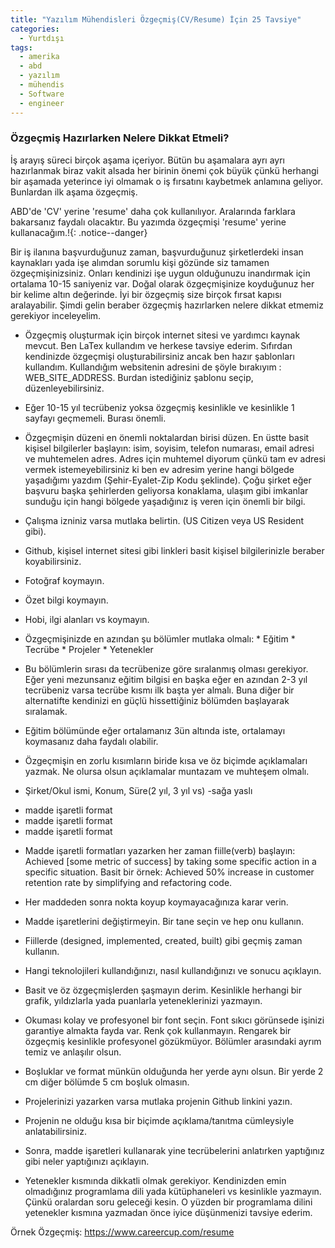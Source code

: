```yaml
---
title: "Yazılım Mühendisleri Özgeçmiş(CV/Resume) İçin 25 Tavsiye"
categories:
  - Yurtdışı
tags:
  - amerika
  - abd
  - yazılım
  - mühendis
  - Software
  - engineer
---
```


### Özgeçmiş Hazırlarken Nelere Dikkat Etmeli?

İş arayış süreci birçok aşama içeriyor. Bütün bu aşamalara ayrı ayrı hazırlanmak biraz vakit alsada her birinin önemi çok büyük çünkü herhangi bir aşamada yeterince iyi olmamak o iş fırsatını kaybetmek anlamına geliyor. Bunlardan ilk aşama özgeçmiş.

 ABD'de 'CV' yerine 'resume' daha çok kullanılıyor. Aralarında farklara bakarsanız faydalı olacaktır. Bu yazımda özgeçmişi 'resume' yerine kullanacağım.!{: .notice--danger}

Bir iş ilanına başvurduğunuz zaman, başvurduğunuz şirketlerdeki insan kaynakları yada işe alımdan sorumlu kişi gözünde siz tamamen özgeçmişinizsiniz. Onları kendinizi işe uygun olduğunuzu inandırmak için ortalama 10-15 saniyeniz var. Doğal olarak özgeçmişinize koyduğunuz her bir kelime altın değerinde. İyi bir özgeçmiş size birçok fırsat kapısı aralayabilir. Şimdi gelin beraber özgeçmiş hazırlarken nelere dikkat etmemiz gerekiyor inceleyelim.

* Özgeçmiş oluşturmak için birçok internet sitesi ve yardımcı kaynak mevcut. Ben LaTex kullandım ve herkese tavsiye ederim.
Sıfırdan kendinizde özgeçmişi oluşturabilirsiniz ancak ben hazır şablonları kullandım. Kullandığım websitenin adresini de şöyle bırakıyım : WEB_SITE_ADDRESS. Burdan istediğiniz şablonu seçip, düzenleyebilirsiniz.

* Eğer 10-15 yıl tecrübeniz yoksa özgeçmiş kesinlikle ve kesinlikle 1 sayfayı geçmemeli. Burası önemli.

* Özgeçmişin düzeni en önemli noktalardan birisi düzen. En üstte basit kişisel bilgilerler başlayın: isim, soyisim, telefon numarası, email adresi ve muhtemelen adres. Adres için muhtemel diyorum çünkü tam ev adresi vermek istemeyebilirsiniz ki ben ev adresim yerine hangi bölgede yaşadığımı yazdım (Şehir-Eyalet-Zip Kodu şeklinde). Çoğu şirket eğer başvuru başka şehirlerden geliyorsa konaklama, ulaşım gibi imkanlar sunduğu için hangi bölgede yaşadığınız iş veren için önemli bir bilgi.

* Çalışma izniniz varsa mutlaka belirtin. (US Citizen veya US Resident gibi).

* Github, kişisel internet sitesi gibi linkleri basit kişisel bilgilerinizle beraber koyabilirsiniz.

* Fotoğraf koymayın.

* Özet bilgi koymayın.

* Hobi, ilgi alanları vs koymayın.

* Özgeçmişinizde en azından şu bölümler mutlaka olmalı:
      * Eğitim
      * Tecrübe
      * Projeler
      * Yetenekler

* Bu bölümlerin sırası da tecrübenize göre sıralanmış olması gerekiyor. Eğer yeni mezunsanız eğitim bilgisi en başka eğer en azından 2-3 yıl tecrübeniz varsa tecrübe kısmı ilk başta yer almalı. Buna diğer bir alternatifte kendinizi en güçlü hissettiğiniz bölümden başlayarak sıralamak.

* Eğitim bölümünde eğer ortalamanız 3ün altında iste, ortalamayı koymasanız daha faydalı olabilir.

* Özgeçmişin en zorlu kısımların biride kısa ve öz biçimde açıklamaları yazmak. Ne olursa olsun açıklamalar muntazam ve muhteşem olmalı.

* Şirket/Okul ismi, Konum, Süre(2 yıl, 3 yıl vs) -sağa yaslı
- madde işaretli format
- madde işaretli format
- madde işaretli format

* Madde işaretli formatları yazarken her zaman fiille(verb) başlayın:
Achieved [some metric of success] by taking some specific action in a specific situation.
Basit bir örnek:
Achieved 50% increase in customer retention rate by simplifying and refactoring code.

* Her maddeden sonra nokta koyup koymayacağınıza karar verin.

* Madde işaretlerini değiştirmeyin. Bir tane seçin ve hep onu kullanın.

* Fiillerde (designed, implemented, created, built) gibi geçmiş zaman kullanın.

* Hangi teknolojileri kullandığınızı, nasıl kullandığınızı ve sonucu açıklayın.

* Basit ve öz özgeçmişlerden şaşmayın derim. Kesinlikle herhangi bir grafik, yıldızlarla yada puanlarla yeteneklerinizi yazmayın.

* Okuması kolay ve profesyonel bir font seçin. Font sıkıcı görünsede işinizi garantiye almakta fayda var. Renk çok kullanmayın. Rengarek bir özgeçmiş kesinlikle profesyonel gözükmüyor. Bölümler arasındaki ayrım temiz ve anlaşılır olsun.

* Boşluklar ve format münkün olduğunda her yerde aynı olsun. Bir yerde 2 cm diğer bölümde 5 cm boşluk olmasın.

* Projelerinizi yazarken varsa mutlaka projenin Github linkini yazın.

* Projenin ne olduğu kısa bir biçimde açıklama/tanıtma cümleysiyle anlatabilirsiniz.

* Sonra, madde işaretleri kullanarak yine tecrübelerini anlatırken yaptığınız gibi neler yaptığınızı açıklayın.

* Yetenekler kısmında dikkatli olmak gerekiyor. Kendinizden emin olmadığınız programlama dili yada kütüphaneleri vs kesinlikle yazmayın. Çünkü oralardan soru geleceği kesin. O yüzden bir programlama dilini yetenekler kısmına yazmadan önce iyice düşünmenizi tavsiye ederim.

Örnek Özgeçmiş:
https://www.careercup.com/resume

